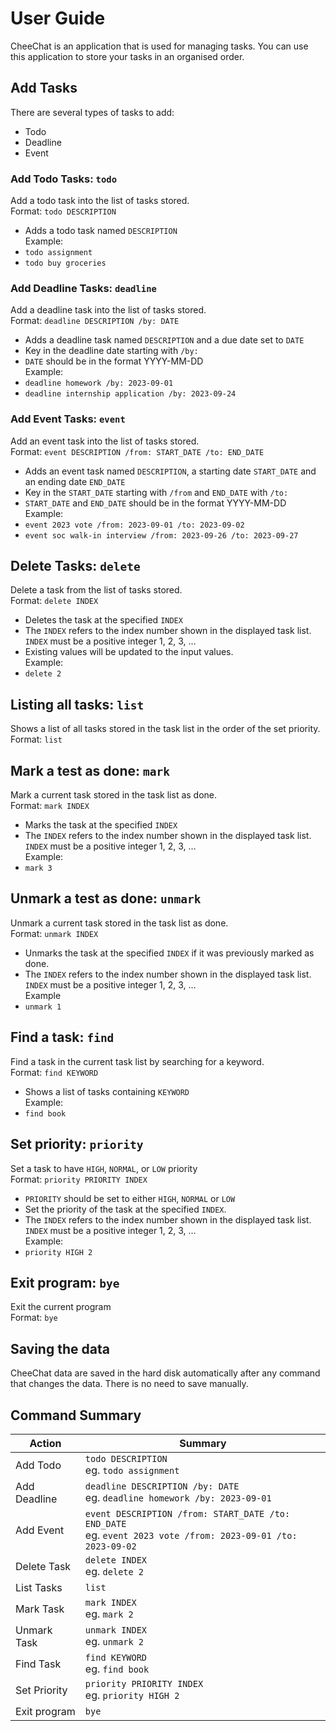 # User Guide

CheeChat is an application that is used for managing tasks. You can use this application to store your tasks in an organised order.

## Add Tasks
There are several types of tasks to add:
- Todo
- Deadline
- Event

### Add Todo Tasks: `todo`
Add a todo task into the list of tasks stored. <br>
Format: `todo DESCRIPTION` <br>
- Adds a todo task named `DESCRIPTION` <br>
  Example:
- `todo assignment`
- `todo buy groceries`

### Add Deadline Tasks: `deadline`
Add a deadline task into the list of tasks stored. <br>
Format: `deadline DESCRIPTION /by: DATE`
- Adds a deadline task named `DESCRIPTION` and a due date set to `DATE`
- Key in the deadline date starting with `/by: `
- `DATE` should be in the format YYYY-MM-DD <br>
  Example:
- `deadline homework /by: 2023-09-01`
- `deadline internship application /by: 2023-09-24`

### Add Event Tasks: `event`
Add an event task into the list of tasks stored. <br>
Format: `event DESCRIPTION /from: START_DATE /to: END_DATE`
- Adds an event task named `DESCRIPTION`, a starting date `START_DATE` and an ending date `END_DATE`
- Key in the `START_DATE` starting with `/from` and `END_DATE` with `/to: `
- `START_DATE` and `END_DATE` should be in the format YYYY-MM-DD <br>
  Example:
- `event 2023 vote /from: 2023-09-01 /to: 2023-09-02`
- `event soc walk-in interview /from: 2023-09-26 /to: 2023-09-27`

## Delete Tasks: `delete`
Delete a task from the list of tasks stored. <br>
Format: `delete INDEX`
- Deletes the task at the specified `INDEX`
- The `INDEX` refers to the index number shown in the displayed task list. `INDEX` must be a positive integer 1, 2, 3, …​
- Existing values will be updated to the input values. <br>
  Example:
- `delete 2`

## Listing all tasks: `list`
Shows a list of all tasks stored in the task list in the order of the set priority. <br>
Format: `list`

## Mark a test as done: `mark`
Mark a current task stored in the task list as done. <br>
Format: `mark INDEX`
- Marks the task at the specified `INDEX`
- The `INDEX` refers to the index number shown in the displayed task list. `INDEX` must be a positive integer 1, 2, 3, …​ <br>
  Example:
- `mark 3`

## Unmark a test as done: `unmark`
Unmark a current task stored in the task list as done. <br>
Format: `unmark INDEX`
- Unmarks the task at the specified `INDEX` if it was previously marked as done.
- The `INDEX` refers to the index number shown in the displayed task list. `INDEX` must be a positive integer 1, 2, 3, …​ <br>
  Example
- `unmark 1`

## Find a task: `find`
Find a task in the current task list by searching for a keyword. <br>
Format: `find KEYWORD`
- Shows a list of tasks containing `KEYWORD` <br>
  Example:
- `find book`

## Set priority: `priority`
Set a task to have `HIGH`, `NORMAL`, or `LOW` priority <br>
Format: `priority PRIORITY INDEX`
- `PRIORITY` should be set to either `HIGH`, `NORMAL` or `LOW`
- Set the priority of the task at the specified `INDEX`.
- The `INDEX` refers to the index number shown in the displayed task list. `INDEX` must be a positive integer 1, 2, 3, …​ <br>
  Example:
- `priority HIGH 2`

## Exit program: `bye`
Exit the current program <br>
Format: `bye` <br>

## Saving the data
CheeChat data are saved in the hard disk automatically after any command that changes the data. There is no need to save manually.

## Command Summary

| Action       | Summary                                                                                                          |
|--------------|------------------------------------------------------------------------------------------------------------------|
| Add Todo     | `todo DESCRIPTION` <br> eg. `todo assignment`                                                                    |
| Add Deadline | `deadline DESCRIPTION /by: DATE` <br> eg. `deadline homework /by: 2023-09-01`                                    |
| Add Event    | `event DESCRIPTION /from: START_DATE /to: END_DATE` <br> eg. `event 2023 vote /from: 2023-09-01 /to: 2023-09-02` |
| Delete Task  | `delete INDEX` <br> eg. `delete 2`                                                                               |
| List Tasks | `list`                                                                                                           |
| Mark Task | `mark INDEX` <br> eg. `mark 2`                                                                                   |
| Unmark Task | `unmark INDEX` <br> eg. `unmark 2`                                                                               |
| Find Task | `find KEYWORD` <br> eg. `find book`                                                                              |
| Set Priority | `priority PRIORITY INDEX` <br> eg. `priority HIGH 2`                                                              |
| Exit program | `bye`                                                                                                            |




